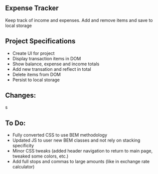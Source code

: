 ## Expense Tracker

Keep track of income and expenses. Add and remove items and save to local storage

## Project Specifications

- Create UI for project
- Display transaction items in DOM
- Show balance, expense and income totals
- Add new transation and reflect in total
- Delete items from DOM
- Persist to local storage

## Changes:
s
## To Do:
- Fully converted CSS to use BEM methodology
- Updated JS to user new BEM classes and not rely on stacking specificity
- Minor CSS tweaks (added header navigation to return to main page, tweaked some colors, etc.)
- Add full stops and commas to large amounts (like in exchange rate calculator)